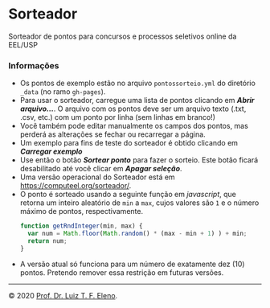 # Sorteador
Sorteador de pontos para concursos e processos seletivos online da EEL/USP

### Informações

* Os pontos de exemplo estão no arquivo `pontossorteio.yml` do diretório `_data` (no ramo `gh-pages`).
* Para usar o sorteador, carregue uma lista de pontos clicando em **_Abrir arquivo..._**. O arquivo com os pontos deve ser um arquivo texto (.txt, .csv, etc.) com um ponto por linha (sem linhas em branco!)
* Você também pode editar manualmente os campos dos pontos, mas perderá as alterações se fechar ou recarregar a página.
* Um exemplo para fins de teste do sorteador é obtido clicando em _**Carregar exemplo**_
* Use então o botão _**Sortear ponto**_ para fazer o sorteio. Este botão ficará desabilitado até você clicar em _**Apagar seleção**_.
* Uma versão operacional do Sorteador está em <https://computeel.org/sorteador/>.
* O ponto é sorteado usando a seguinte função em _javascript_, que retorna um inteiro aleatório de `min` a `max`, cujos valores são `1` e o número máximo de pontos, respectivamente.
  ```javascript
  function getRndInteger(min, max) {
    var num = Math.floor(Math.random() * (max - min + 1) ) + min;
    return num;
  }
  ```
* A versão atual só funciona para um número de exatamente dez (10) pontos. Pretendo remover essa restrição em futuras versões.

---

© 2020 [Prof. Dr. Luiz T. F. Eleno](http://www.demar.eel.usp.br/docentes/luiz-tadeu-fernandes-eleno.html).
